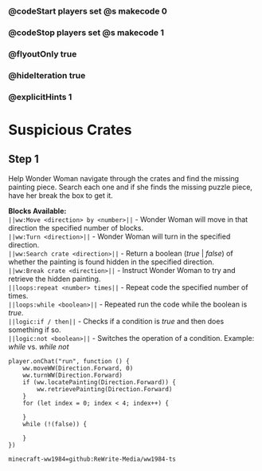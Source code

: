 ### @codeStart players set @s makecode 0
### @codeStop players set @s makecode 1

### @flyoutOnly true
### @hideIteration true 
### @explicitHints 1

# Suspicious Crates

## Step 1
Help Wonder Woman navigate through the crates and find the missing painting piece. Search each one and if she finds the missing puzzle piece, have her break the box to get it.

**Blocks Available:**  
``||ww:Move <direction> by <number>||`` - Wonder Woman will move in that direction the specified number of blocks.  
``||ww:Turn <direction>||`` - Wonder Woman will turn in the specified direction.  
``||ww:Search crate <direction>||`` - Return a boolean (*true* | *false*) of whether the painting is found hidden in the specified direction.  
``||ww:Break crate <direction>||`` - Instruct Wonder Woman to try and retrieve the hidden painting.  
``||loops:repeat <number> times||`` - Repeat code the specified number of times.  
``||loops:while <boolean>||`` - Repeated run the code while the boolean is *true*.  
``||logic:if / then||`` - Checks if a condition is *true* and then does something if so.  
``||logic:not <boolean>||`` - Switches the operation of a condition. Example: *while <true>* vs. *while not <true>*  

```ghost
player.onChat("run", function () {
    ww.moveWW(Direction.Forward, 0)
    ww.turnWW(Direction.Forward)
    if (ww.locatePainting(Direction.Forward)) {
        ww.retrievePainting(Direction.Forward)
    }
    for (let index = 0; index < 4; index++) {
        
    }
    while (!(false)) {
        
    }	
})
```
```package
minecraft-ww1984=github:ReWrite-Media/ww1984-ts
```